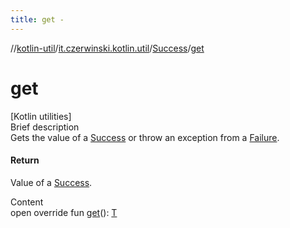 ```yaml
---
title: get -
---
```

//[kotlin-util](../../index.md)/[it.czerwinski.kotlin.util](../index.md)/[Success](index.md)/[get](get.md)



# get  
[Kotlin utilities]  
Brief description  
Gets the value of a [Success](index.md) or throw an exception from a [Failure](../-failure/index.md).  
  


#### Return  
Value of a [Success](index.md).  
  
  
Content  
open override fun [get](get.md)(): [T](index.md)  



